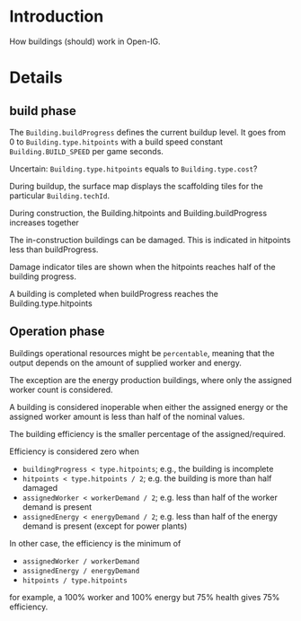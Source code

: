# Introduction #

How buildings (should) work in Open-IG.


# Details #

## build phase ##

The `Building.buildProgress` defines the current buildup level. It goes from 0 to `Building.type.hitpoints` with a build speed constant `Building.BUILD_SPEED` per game seconds.

Uncertain: `Building.type.hitpoints` equals to `Building.type.cost`?

During buildup, the surface map displays the scaffolding tiles for the particular `Building.techId`.

During construction, the Building.hitpoints and Building.buildProgress increases together

The in-construction buildings can be damaged. This is indicated in hitpoints less than buildProgress.

Damage indicator tiles are shown when the hitpoints reaches half of the building progress.

A building is completed when buildProgress reaches the Building.type.hitpoints

## Operation phase ##

Buildings operational resources might be `percentable`, meaning that the output depends on the amount of supplied worker and energy.

The exception are the energy production buildings, where only the assigned worker count is considered.

A building is considered inoperable when either the assigned energy or the assigned worker amount is less than half of the nominal values.

The building efficiency is the smaller percentage of the assigned/required.

Efficiency is considered zero when

  * `buildingProgress < type.hitpoints`; e.g., the building is incomplete
  * `hitpoints < type.hitpoints / 2`; e.g. the building is more than half damaged
  * `assignedWorker < workerDemand / 2`; e.g. less than half of the worker demand is present
  * `assignedEnergy < energyDemand / 2`; e.g. less than half of the energy demand is present (except for power plants)

In other case, the efficiency is the minimum of

  * `assignedWorker / workerDemand `
  * `assignedEnergy / energyDemand `
  * `hitpoints / type.hitpoints `

for example, a 100% worker and 100% energy but 75% health gives 75% efficiency.